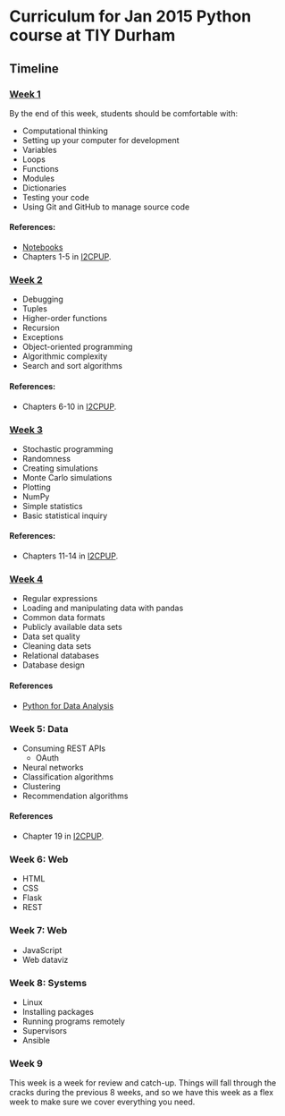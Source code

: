 # Curriculum for Jan 2015 Python course at TIY Durham

## Timeline

### [Week 1](week1.md)

By the end of this week, students should be comfortable with:

* Computational thinking
* Setting up your computer for development
* Variables
* Loops
* Functions
* Modules
* Dictionaries
* Testing your code
* Using Git and GitHub to manage source code

#### References:

* [Notebooks](notebooks/week1)
* Chapters 1-5 in [I2CPUP][].

### [Week 2](week2.md)

* Debugging
* Tuples
* Higher-order functions
* Recursion
* Exceptions
* Object-oriented programming
* Algorithmic complexity
* Search and sort algorithms

#### References:

* Chapters 6-10 in [I2CPUP][].

### [Week 3](week3.md)

* Stochastic programming
* Randomness
* Creating simulations
* Monte Carlo simulations
* Plotting
* NumPy
* Simple statistics
* Basic statistical inquiry

#### References:

* Chapters 11-14 in [I2CPUP][].

### [Week 4](week4.md)

* Regular expressions
* Loading and manipulating data with pandas
* Common data formats
* Publicly available data sets
* Data set quality
* Cleaning data sets
* Relational databases
* Database design

#### References

* [Python for Data Analysis](http://shop.oreilly.com/product/0636920023784.do)

### Week 5: Data

* Consuming REST APIs
  * OAuth
* Neural networks
* Classification algorithms
* Clustering
* Recommendation algorithms

#### References

* Chapter 19 in [I2CPUP][].

### Week 6: Web

* HTML
* CSS
* Flask
* REST

### Week 7: Web

* JavaScript
* Web dataviz

### Week 8: Systems

* Linux
* Installing packages
* Running programs remotely
* Supervisors
* Ansible

### Week 9

This week is a week for review and catch-up. Things will fall through the cracks during the previous 8 weeks, and so we have this week as a flex week to make sure we cover everything you need.

[I2CPUP]: https://mitpress.mit.edu/books/introduction-computation-and-programming-using-python-0
